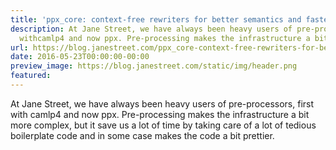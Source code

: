 ```yaml
---
title: 'ppx_core: context-free rewriters for better semantics and faster compilation'
description: At Jane Street, we have always been heavy users of pre-processors, first
  withcamlp4 and now ppx. Pre-processing makes the infrastructure a bit more complex,b...
url: https://blog.janestreet.com/ppx_core-context-free-rewriters-for-better-semantic-and-faster-compilation/
date: 2016-05-23T00:00:00-00:00
preview_image: https://blog.janestreet.com/static/img/header.png
featured:
---
```


<p>At Jane Street, we have always been heavy users of pre-processors, first with
camlp4 and now ppx. Pre-processing makes the infrastructure a bit more complex,
but it save us a lot of time by taking care of a lot of tedious boilerplate code
and in some case makes the code a bit prettier.</p>


